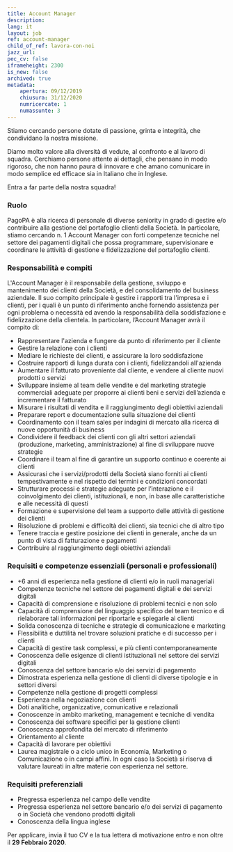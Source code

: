```yaml
---
title: Account Manager
description:
lang: it
layout: job
ref: account-manager
child_of_ref: lavora-con-noi
jazz_url:
pec_cv: false
iframeheight: 2300
is_new: false
archived: true
metadata:
    apertura: 09/12/2019
    chiusura: 31/12/2020
    numricercate: 1
    numassunte: 3
---
```


Stiamo cercando persone dotate di passione, grinta e integrità, che condividano la nostra missione.

Diamo molto valore alla diversità di vedute, al confronto e al lavoro di squadra. Cerchiamo persone attente ai dettagli, che pensano in modo rigoroso, che non hanno paura di innovare e che amano comunicare in modo semplice ed efficace sia in Italiano che in Inglese.

Entra a far parte della nostra squadra!

### Ruolo

PagoPA è alla ricerca di personale di diverse seniority in grado di gestire e/o contribuire alla gestione del portafoglio clienti della Società. In particolare, stiamo cercando n. 1 Account Manager con forti competenze tecniche nel settore dei pagamenti digitali che possa programmare, supervisionare e coordinare le attività di gestione e fidelizzazione del portafoglio clienti.

### Responsabilità e compiti

L'Account Manager è il responsabile della gestione, sviluppo e mantenimento dei clienti della Società, e del consolidamento del business aziendale. Il suo compito principale è gestire i rapporti tra l'impresa e i clienti, per i quali è un punto di riferimento anche fornendo assistenza per ogni problema o necessità ed avendo la responsabilità della soddisfazione e fidelizzazione della clientela. In particolare, l’Account Manager avrà il compito di:

* Rappresentare l'azienda e fungere da punto di riferimento per il cliente
* Gestire la relazione con i clienti
* Mediare le richieste dei clienti, e assicurare la loro soddisfazione
* Costruire rapporti di lunga durata con i clienti, fidelizzandoli all'azienda
* Aumentare il fatturato proveniente dal cliente, e vendere al cliente nuovi prodotti o servizi
* Sviluppare insieme al team delle vendite e del marketing strategie commerciali adeguate per proporre ai clienti beni e servizi dell’azienda e incrementare il fatturato
* Misurare i risultati di vendita e il raggiungimento degli obiettivi aziendali
* Preparare report e documentazione sulla situazione dei clienti
* Coordinamento con il team sales per indagini di mercato alla ricerca di nuove opportunità di business
* Condividere il feedback dei clienti con gli altri settori aziendali (produzione, marketing, amministrazione) al fine di sviluppare nuove strategie
* Coordinare il team al fine di garantire un supporto continuo e coerente ai clienti 
* Assicurasi che i servizi/prodotti della Società siano forniti ai clienti tempestivamente e nel rispetto dei termini e condizioni concordati
* Strutturare processi e strategie adeguate per l’interazione e il coinvolgimento dei clienti, istituzionali, e non, in base alle caratteristiche e alle necessità di questi
* Formazione e supervisione del team a supporto delle attività di gestione dei clienti 
* Risoluzione di problemi e difficoltà dei clienti, sia tecnici che di altro tipo
* Tenere traccia e gestire posizione dei clienti in generale, anche da un punto di vista di fatturazione e pagamenti 
* Contribuire al raggiungimento degli obiettivi aziendali

### Requisiti e competenze essenziali (personali e professionali)

* +6 anni di esperienza nella gestione di clienti e/o in ruoli manageriali
* Competenze tecniche nel settore dei pagamenti digitali e dei servizi digitali 
* Capacità di comprensione e risoluzione di problemi tecnici e non solo 
* Capacità di comprensione del linguaggio specifico del team tecnico e di rielaborare tali informazioni per riportarle e spiegarle ai clienti 
* Solida conoscenza di tecniche e strategie di comunicazione e marketing
* Flessibilità e duttilità nel trovare soluzioni pratiche e di successo per i clienti
* Capacità di gestire task complessi, e più clienti contemporaneamente
* Conoscenza delle esigenze di clienti istituzionali nel settore dei servizi digitali 
* Conoscenza del settore bancario e/o dei servizi di pagamento 
* Dimostrata esperienza nella gestione di clienti di diverse tipologie e in settori diversi
* Competenze nella gestione di progetti complessi
* Esperienza nella negoziazione con clienti
* Doti analitiche, organizzative, comunicative e relazionali
* Conoscenze in ambito marketing, management e tecniche di vendita
* Conoscenza dei software specifici per la gestione clienti 
* Conoscenza approfondita del mercato di riferimento
* Orientamento al cliente
* Capacità di lavorare per obiettivi
* Laurea magistrale o a ciclo unico in Economia, Marketing o Comunicazione o in campi affini. In ogni caso la Società si riserva di valutare laureati in altre materie con esperienza nel settore.

### Requisiti preferenziali

* Pregressa esperienza nel campo delle vendite 
* Pregressa esperienza nel settore bancario e/o dei servizi di pagamento o in Società che vendono prodotti digitali
* Conoscenza della lingua inglese

Per applicare, invia il tuo CV e la tua lettera di motivazione entro e non oltre il __29 Febbraio 2020__.
